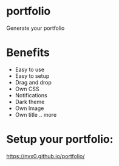 # portfolio
Generate your portfolio

# Benefits
- Easy to use
- Easy to setup
- Drag and drop 
- Own CSS
- Notifications
- Dark theme
- Own Image
- Own title 
.. more

# Setup your portfolio:
https://nvx0.github.io/portfolio/

